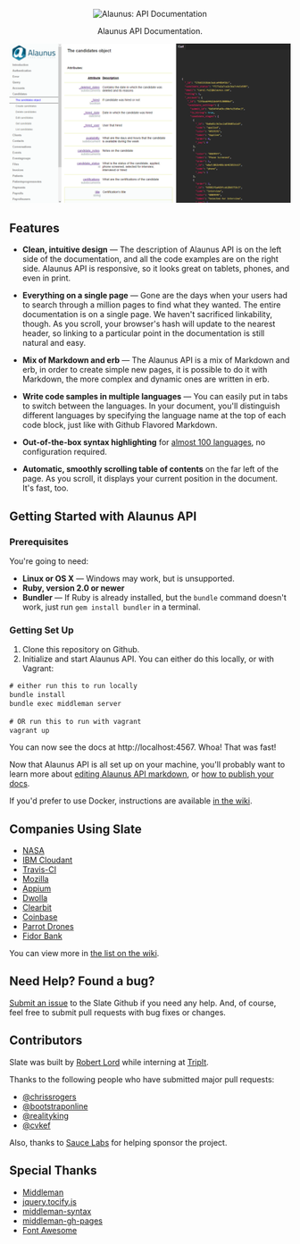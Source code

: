 <p align="center">
  <img src="https://s3.amazonaws.com/alaunus-web-2.0-us-east-data/wp-content/uploads/2015/06/logo_1500x571.png" alt="Alaunus: API Documentation" width="228">
</p>

<p align="center">Alaunus API Documentation.</p>

<p align="center"><img src="https://raw.githubusercontent.com/PBGouveia/slate/paulo-v3-readme/source/images/Alaunus-api_screenshot.png" width=800 alt="Screenshot of Example Documentation created with Slate"></p>

Features
------------

* **Clean, intuitive design** — The description of Alaunus API is on the left side of the documentation, and all the code examples are on the right side. Alaunus API is responsive, so it looks great on tablets, phones, and even in print.

* **Everything on a single page** — Gone are the days when your users had to search through a million pages to find what they wanted. The entire documentation is on a single page. We haven't sacrificed linkability, though. As you scroll, your browser's hash will update to the nearest header, so linking to a particular point in the documentation is still natural and easy.

* **Mix of Markdown and erb** — The Alaunus API is a mix of Markdown and erb, in order to create simple new pages, it is possible to do it with Markdown, the more complex and dynamic ones are written in erb.

* **Write code samples in multiple languages** — You can easily put in tabs to switch between the languages. In your document, you'll distinguish different languages by specifying the language name at the top of each code block, just like with Github Flavored Markdown.

* **Out-of-the-box syntax highlighting** for [almost 100 languages](http://rouge.jneen.net/), no configuration required.

* **Automatic, smoothly scrolling table of contents** on the far left of the page. As you scroll, it displays your current position in the document. It's fast, too.

Getting Started with Alaunus API
------------------------------

### Prerequisites

You're going to need:

 - **Linux or OS X** — Windows may work, but is unsupported.
 - **Ruby, version 2.0 or newer**
 - **Bundler** — If Ruby is already installed, but the `bundle` command doesn't work, just run `gem install bundler` in a terminal.

### Getting Set Up

1. Clone this repository on Github.
2. Initialize and start Alaunus API. You can either do this locally, or with Vagrant:

```shell
# either run this to run locally
bundle install
bundle exec middleman server

# OR run this to run with vagrant
vagrant up
```

You can now see the docs at http://localhost:4567. Whoa! That was fast!

Now that Alaunus API is all set up on your machine, you'll probably want to learn more about [editing Alaunus API markdown](https://github.com/PBGouveia/slate/wiki/Markdown-Syntax), or [how to publish your docs](https://github.com/PBGouveia/slate/wiki/Deploying-it).

If you'd prefer to use Docker, instructions are available [in the wiki](https://github.com/PBGouveia/slate/wiki/Docker).

Companies Using Slate
---------------------------------

* [NASA](https://api.nasa.gov)
* [IBM Cloudant](https://docs.cloudant.com/api.html)
* [Travis-CI](https://docs.travis-ci.com/api/)
* [Mozilla](http://mozilla.github.io/localForage/)
* [Appium](http://appium.io/slate/en/master)
* [Dwolla](https://docs.dwolla.com/)
* [Clearbit](https://clearbit.com/docs)
* [Coinbase](https://developers.coinbase.com/api)
* [Parrot Drones](http://developer.parrot.com/docs/bebop/)
* [Fidor Bank](http://docs.fidor.de/)

You can view more in [the list on the wiki](https://github.com/lord/slate/wiki/Slate-in-the-Wild).

Need Help? Found a bug?
--------------------

[Submit an issue](https://github.com/lord/slate/issues) to the Slate Github if you need any help. And, of course, feel free to submit pull requests with bug fixes or changes.

Contributors
--------------------

Slate was built by [Robert Lord](https://lord.io) while interning at [TripIt](https://www.tripit.com/).

Thanks to the following people who have submitted major pull requests:

- [@chrissrogers](https://github.com/chrissrogers)
- [@bootstraponline](https://github.com/bootstraponline)
- [@realityking](https://github.com/realityking)
- [@cvkef](https://github.com/cvkef)

Also, thanks to [Sauce Labs](http://saucelabs.com) for helping sponsor the project.

Special Thanks
--------------------
- [Middleman](https://github.com/middleman/middleman)
- [jquery.tocify.js](https://github.com/gfranko/jquery.tocify.js)
- [middleman-syntax](https://github.com/middleman/middleman-syntax)
- [middleman-gh-pages](https://github.com/edgecase/middleman-gh-pages)
- [Font Awesome](http://fortawesome.github.io/Font-Awesome/)
